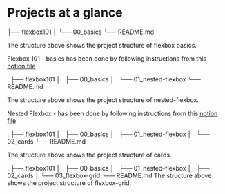 # Projects at a glance

├── flexbox101
│ └── 00_basics
└── README.md

The structure above shows the project structure of flexbox basics.

Flexbox 101 - basics has been done by following instructions from this [notion file](https://nxt100.notion.site/Play-around-with-flexbox-properties-fce67cab59de438faba182a3bbefaa55)

.
├── flexbox101
│   ├── 00_basics
│   └── 01_nested-flexbox
└── README.md

The structure above shows the project structure of nested-flexbox.

Nested Flexbox - has been done by following instructions from this [notion file](https://nxt100.notion.site/nxt100/9dea82c2c940478580d77dc26ff87884?v=eb241106fa9348828b8dce0372ac623f&p=05f3c25337804152bfb0d3b0f825d9aa)

.
├── flexbox101
│   ├── 00_basics
│   ├── 01_nested-flexbox
│   └── 02_cards
└── README.md

The structure above shows the project structure of cards.

.
├── flexbox101
│   ├── 00_basics
│   ├── 01_nested-flexbox
│   ├── 02_cards
│ └── 03_flexbox-grid
└── README.md
The structure above shows the project structure of flexbox-grid.
